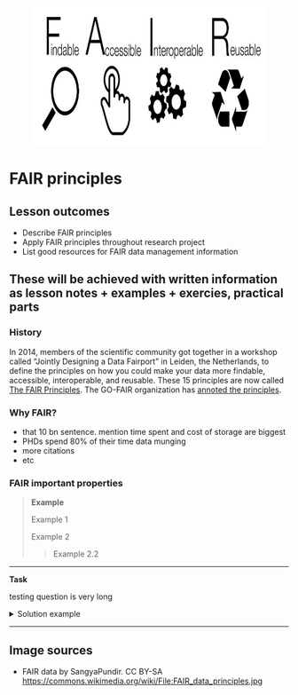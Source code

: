 <figure>
    <img src="FAIR_data_principles.jpg" width="700" height="250"
         alt="FAIR">
</figure>


# FAIR principles 


## Lesson outcomes

* Describe FAIR principles
* Apply FAIR principles throughout research project
* List good resources for FAIR data management information

These will be achieved with written information as lesson notes + examples + exercies, practical parts 
---------------------------------------

### History

In 2014, members of the scientific community got together in a workshop called “Jointly Designing a Data Fairport” in Leiden, the Netherlands, to define the principles on how you could make your data more findable, accessible, interoperable, and reusable. These 15 principles are now called [The FAIR Principles](https://doi.org/10.1038/sdata.2016.18). The GO-FAIR organization has [annoted the principles](https://www.go-fair.org/fair-principles/). 

### Why FAIR?

* that 10 bn sentence. mention time spent and cost of storage are biggest 
* PHDs spend 80% of their time data munging
* more citations
* etc

### FAIR important properties


>**Example**
>
> Example 1
> 
> Example 2
> > Example 2.2
---------------------------------------
**Task**

testing question is very long
<details><summary>Solution example</summary><p>
  blahdiblah
</p></details>

---------------------------------------





## Image sources

* FAIR data by 	SangyaPundir. CC BY-SA  https://commons.wikimedia.org/wiki/File:FAIR_data_principles.jpg

